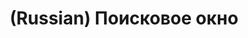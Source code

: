 ---
layout: default
category: mega
lang: en
title: (Russian) Поисковое окно
slug: the-window-of-search
tags: baka-baka fun gui laboratory 8 reading stuff 
postid: 300
translated: no
---
